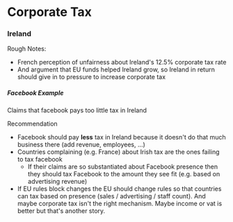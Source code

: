 # Corporate Tax
### Ireland
Rough Notes:
* French perception of unfairness about Ireland's 12.5% corporate tax rate
* And argument that EU funds helped Ireland grow, so Ireland in return should give in to pressure to increase corporate tax

##### Facebook Example
Claims that facebook pays too little tax in Ireland

Recommendation
* Facebook should pay **less** tax in Ireland because it doesn't do that much business there (add revenue, employees, ...)
* Countries complaining (e.g. France) about Irish tax are the ones failing to tax facebook
  * If their claims are so substantiated about Facebook presence then they should tax Facebook to the amount they see fit (e.g. based on advertising revenue)
* If EU rules block changes the EU should change rules so that countries can tax based on presence (sales / advertising / staff count). And maybe corporate tax isn't the right mechanism. Maybe income or vat is better but that's another story.

